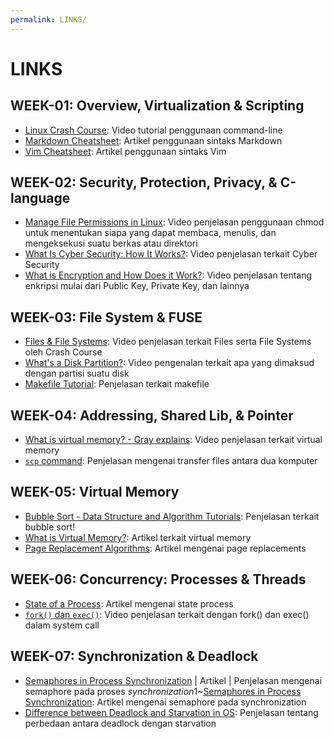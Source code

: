 ```yaml
---
permalink: LINKS/
---
```

# LINKS

## WEEK-01: Overview, Virtualization & Scripting
* [Linux Crash Course](https://youtu.be/DLeATFgGM-A?si=H9MyI6jU5_xhYu7H): Video tutorial penggunaan command-line
* [Markdown Cheatsheet](https://github.com/adam-p/markdown-here/wiki/Markdown-Cheatsheet): Artikel penggunaan sintaks Markdown
* [Vim Cheatsheet](https://vim.rtorr.com/): Artikel penggunaan sintaks Vim

## WEEK-02: Security, Protection, Privacy, & C-language
* [Manage File Permissions in Linux](https://youtu.be/ngJG6Ix5FR4): Video penjelasan penggunaan chmod untuk menentukan siapa yang dapat membaca, menulis, dan mengeksekusi suatu berkas atau direktori
* [What Is Cyber Security: How It Works?](https://youtu.be/inWWhr5tnEA): Video penjelasan terkait Cyber Security
* [What is Encryption and How Does it Work?](https://youtu.be/r4HQ8Bp-pfw?si=ax1qGz1q80qqXAYa): Video penjelasan tentang enkripsi mulai dari Public Key, Private Key, dan lainnya

## WEEK-03: File System & FUSE
* [Files & File Systems](https://www.youtube.com/watch?v=KN8YgJnShPM): Video penjelasan terkait Files serta File Systems oleh Crash Course
* [What's a Disk Partition?](https://www.youtube.com/watch?v=udDkSdKLFGk&ab_channel=AskLeo!): Video pengenalan terkait apa yang dimaksud dengan partisi suatu disk 
* [Makefile Tutorial](https://makefiletutorial.com/): Penjelasan terkait makefile

## WEEK-04: Addressing, Shared Lib, & Pointer
* [What is virtual memory? - Gray explains](https://www.youtube.com/watch?v=2quKyPnUShQ): Video penjelasan terkait virtual memory
* [`scp` command](https://youtu.be/fmMg6cyww14?feature=shared): Penjelasan mengenai transfer files antara dua komputer

## WEEK-05: Virtual Memory
* [Bubble Sort - Data Structure and Algorithm Tutorials](https://www.geeksforgeeks.org/bubble-sort/): Penjelasan terkait bubble sort!
* [What is Virtual Memory?](https://www.codecademy.com/resources/blog/virtual-memory/): Artikel terkait virtual memory
* [Page Replacement Algorithms](https://www.geeksforgeeks.org/page-replacement-algorithms-in-operating-systems/): Artikel mengenai page replacements

## WEEK-06: Concurrency: Processes & Threads
* [State of a Process](https://www.geeksforgeeks.org/states-of-a-process-in-operating-systems/): Artikel mengenai state process
* [`fork()` dan `exec()`](https://youtu.be/IFEFVXvjiHY?feature=shared): Video penjelasan terkait dengan fork() dan exec() dalam system call 

## WEEK-07: Synchronization & Deadlock
* [Semaphores in Process Synchronization](https://www.geeksforgeeks.org/semaphores-in-process-synchronization/) | Artikel | Penjelasan mengenai semaphore pada proses *synchronization*1~[Semaphores in Process Synchronization](https://www.geeksforgeeks.org/semaphores-in-process-synchronization/): Artikel mengenai semaphore pada synchronization
* [Difference between Deadlock and Starvation in OS](https://www.geeksforgeeks.org/difference-between-deadlock-and-starvation-in-os/): Penjelasan tentang perbedaan antara deadlock dengan starvation

